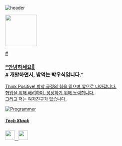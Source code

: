![header](https://capsule-render.vercel.app/api?type=venom&color=auto&height=300&section=header&text=I`m&nbsp;woosik%20render&fontSize=90)

<a href="https://www.youtube.com/watch?v=w9DfC2BHGPA" target="_blank">
<img src="https://www.google.com/images/branding/googlelogo/1x/googlelogo_color_272x92dp.png" width="100px">

<div align="left">

#<h3>"안녕하세요👋<br>
#&nbsp;개발하면서, 밥먹는 박우식입니다."</h3>

<p>Think Positive! 항상 긍정의 힘을 믿으며 앞으로 나아갑니다.<br>
협업을 위해 배려하며, 성장하기 위해 노력합니다.<br>
그리고 저는 여자친구가 있습니다.</p>

![Programmer](https://example.com/path/to/programmer-image.png)

<h5>Tech Stack</h5>
<img src = "https://img.shields.io/badge/Slack-4A154B?style=for-the-badge&logo=slack&logoColor=white" height="30px"> &nbsp; <img src = "https://img.shields.io/badge/Jira-0052CC?style=for-the-badge&logo=Jira&logoColor=white" height="30px">

</div>
